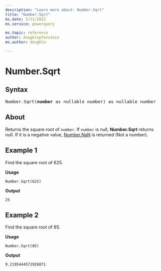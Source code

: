 ```yaml
---
description: "Learn more about: Number.Sqrt"
title: "Number.Sqrt"
ms.date: 3/11/2022
ms.service: powerquery

ms.topic: reference
author: dougklopfenstein
ms.author: dougklo

---
```

# Number.Sqrt

## Syntax

<pre>
Number.Sqrt(<b>number</b> as nullable number) as nullable number
</pre>
  
## About

Returns the square root of `number`. If `number` is null, **Number.Sqrt** returns null. If it is a negative value, [Number.NaN](/powerquery-m/number-nan) is returned (Not a number).

## Example 1

Find the square root of 625.

**Usage**

```powerquery-m
Number.Sqrt(625)
```

**Output**

`25`

## Example 2

Find the square root of 85.

**Usage**

```powerquery-m
Number.Sqrt(85)
```

**Output**

`9.2195444572928871`
